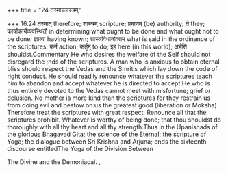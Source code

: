 +++
title = "24 तस्माच्छास्त्रम्"

+++
16.24 तस्मात् therefore; शास्त्रम् scripture; प्रमाणम् (be) authority;
ते they; कार्याकार्यव्यवस्थितौ in determining what ought to be done and
what ought not to be done; ज्ञात्वा having known; शास्त्रविधानोक्तम्
what is said in the ordinance of the scriptures; कर्म action; कर्तुम् to
do; इह here (in this world); अर्हसि shouldst.Commentary He who desires
the welfare of the Self should not disregard the ;nds of the scriptures.
A man who is anxious to obtain eternal bliss should respect the Vedas
and the Smritis which lay down the code of right conduct. He should
readily renounce whatever the scriptures teach him to abandon and accept
whatever he is directed to accept.He who is thus entirely devoted to the
Vedas cannot meet with misfortune; grief or delusion. No mother is more
kind than the scriptures for they restrain us from doing evil and bestow
on us the greatest good (liberation or Moksha). Therefore treat the
scriptures with great respect. Renounce all that the scriptures
prohibit. Whatever is worthy of being done; that thou shouldst do
thoroughly with all thy heart and all thy strength.Thus in the
Upanishads of the glorious Bhagavad Gita; the science of the Eternal;
the scripture of Yoga; the dialogue between Sri Krishna and Arjuna; ends
the sixteenth discourse entitledThe Yoga of the Division Between  
  
The Divine and the Demoniacal. ,
